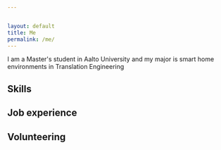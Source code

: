```yaml
---


layout: default
title: Me
permalink: /me/
---
```


I am a Master's student in Aalto University and my major is smart home environments in Translation Engineering
## Skills
## Job experience
## Volunteering